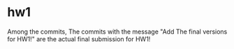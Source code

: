 # hw1
Among the commits, The commits with the message "Add The final versions for HW1!" are the actual final submission for HW1!
